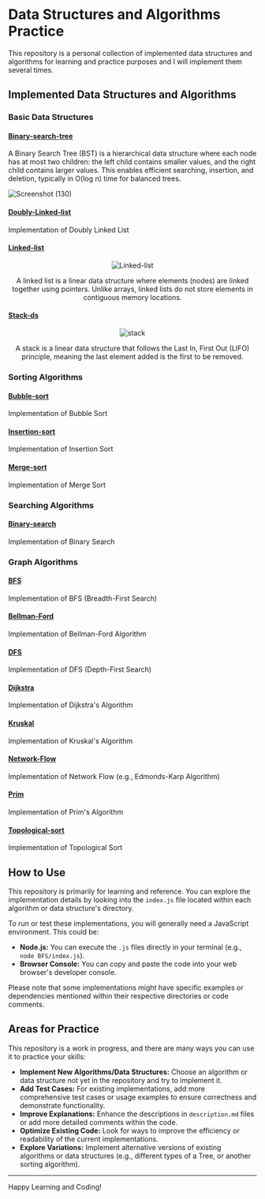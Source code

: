 # Data Structures and Algorithms Practice

This repository is a personal collection of implemented data structures and algorithms for learning and practice purposes and I will implement them several times.

## Implemented Data Structures and Algorithms

### Basic Data Structures

#### [Binary-search-tree](./Binary-search-tree/)
A Binary Search Tree (BST) is a hierarchical data structure where each node has at most two children: the left child contains smaller values, and the right child contains larger values. This enables efficient searching, insertion, and deletion, typically in O(log n) time for balanced trees.


![Screenshot (130)](https://github.com/user-attachments/assets/df31ba6e-597c-4ddf-bc7b-73bab49e5fc2)

#### [Doubly-Linked-list](./Doubly-Linked-list/)
Implementation of Doubly Linked List

#### [Linked-list](./Linked-list/)
<p align="center">
  <img src="https://github.com/user-attachments/assets/6edf4325-a034-4aa6-9cc1-e8227c553609" alt="Linked-list">
</p>

<p align="center">A linked list is a linear data structure where elements (nodes) are linked together using pointers. Unlike arrays, linked lists do not store elements in contiguous memory locations.</p>

#### [Stack-ds](./Stack-ds/)
<p align="center">
  <img src="https://github.com/user-attachments/assets/ef7e996b-629e-4dc5-9d17-5efb1266eaeb" alt="stack">
</p>

<p align="center">
A stack is a linear data structure that follows the Last In, First Out (LIFO) principle, meaning the last element added is the first to be removed.
</p>

### Sorting Algorithms

#### [Bubble-sort](./Bubble-sort/)
Implementation of Bubble Sort

#### [Insertion-sort](./Insertion-sort/)
Implementation of Insertion Sort

#### [Merge-sort](./Merge-sort/)
Implementation of Merge Sort

### Searching Algorithms

#### [Binary-search](./Binary-search/)
Implementation of Binary Search

### Graph Algorithms

#### [BFS](./BFS/)
Implementation of BFS (Breadth-First Search)

#### [Bellman-Ford](./Bellman-Ford/)
Implementation of Bellman-Ford Algorithm

#### [DFS](./DFS/)
Implementation of DFS (Depth-First Search)

#### [Dijkstra](./Dijkstra/)
Implementation of Dijkstra's Algorithm

#### [Kruskal](./Kruskal/)
Implementation of Kruskal's Algorithm

#### [Network-Flow](./Network-Flow/)
Implementation of Network Flow (e.g., Edmonds-Karp Algorithm)

#### [Prim](./Prim/)
Implementation of Prim's Algorithm

#### [Topological-sort](./Topological-sort/)
Implementation of Topological Sort

## How to Use

This repository is primarily for learning and reference. You can explore the implementation details by looking into the `index.js` file located within each algorithm or data structure's directory.

To run or test these implementations, you will generally need a JavaScript environment. This could be:
- **Node.js:** You can execute the `.js` files directly in your terminal (e.g., ``node BFS/index.js``).
- **Browser Console:** You can copy and paste the code into your web browser's developer console.

Please note that some implementations might have specific examples or dependencies mentioned within their respective directories or code comments.

## Areas for Practice

This repository is a work in progress, and there are many ways you can use it to practice your skills:

- **Implement New Algorithms/Data Structures:** Choose an algorithm or data structure not yet in the repository and try to implement it.
- **Add Test Cases:** For existing implementations, add more comprehensive test cases or usage examples to ensure correctness and demonstrate functionality.
- **Improve Explanations:** Enhance the descriptions in `description.md` files or add more detailed comments within the code.
- **Optimize Existing Code:** Look for ways to improve the efficiency or readability of the current implementations.
- **Explore Variations:** Implement alternative versions of existing algorithms or data structures (e.g., different types of a Tree, or another sorting algorithm).

---
Happy Learning and Coding!
